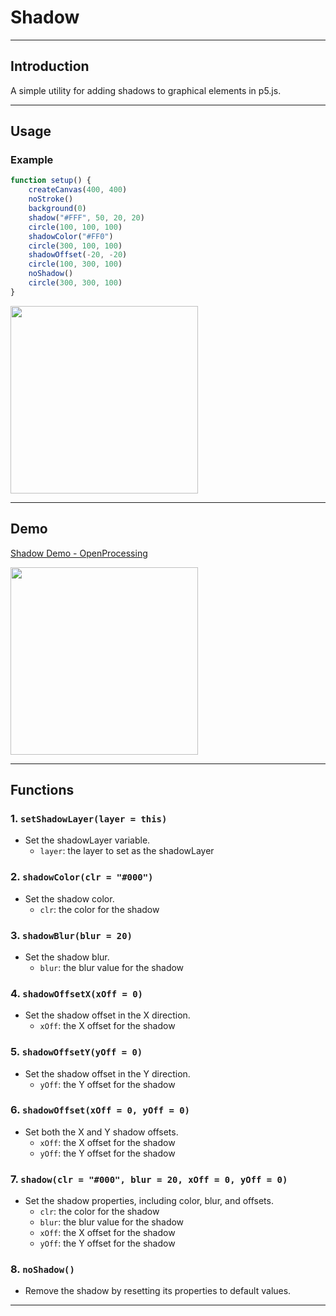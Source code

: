 # Shadow

---

## Introduction

A simple utility for adding shadows to graphical elements in p5.js.

---

## Usage

### Example

```js
function setup() {
	createCanvas(400, 400)
	noStroke()
	background(0)
	shadow("#FFF", 50, 20, 20)
	circle(100, 100, 100)
	shadowColor("#FF0")
	circle(300, 100, 100)
	shadowOffset(-20, -20)
	circle(100, 300, 100)
	noShadow()
	circle(300, 300, 100)
}
```

<img src="https://github.com/ZRNOF/p5.tools/blob/main/src/Decoration/Shadow/example.png" width="300" height="300">

---

## Demo

[Shadow Demo - OpenProcessing](https://openprocessing.org/sketch/1991418)

<img src="https://github.com/ZRNOF/p5.tools/blob/main/src/Decoration/Shadow/demo.png" width="300" height="300">

---

## Functions

### 1. `setShadowLayer(layer = this)`

- Set the shadowLayer variable.
  - `layer`: the layer to set as the shadowLayer

### 2. `shadowColor(clr = "#000")`

- Set the shadow color.
  - `clr`: the color for the shadow

### 3. `shadowBlur(blur = 20)`

- Set the shadow blur.
  - `blur`: the blur value for the shadow

### 4. `shadowOffsetX(xOff = 0)`

- Set the shadow offset in the X direction.
  - `xOff`: the X offset for the shadow

### 5. `shadowOffsetY(yOff = 0)`

- Set the shadow offset in the Y direction.
  - `yOff`: the Y offset for the shadow

### 6. `shadowOffset(xOff = 0, yOff = 0)`

- Set both the X and Y shadow offsets.
  - `xOff`: the X offset for the shadow
  - `yOff`: the Y offset for the shadow

### 7. `shadow(clr = "#000", blur = 20, xOff = 0, yOff = 0)`

- Set the shadow properties, including color, blur, and offsets.
  - `clr`: the color for the shadow
  - `blur`: the blur value for the shadow
  - `xOff`: the X offset for the shadow
  - `yOff`: the Y offset for the shadow

### 8. `noShadow()`

- Remove the shadow by resetting its properties to default values.

---

